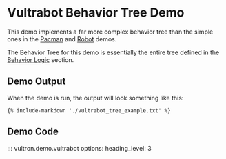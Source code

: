 # Vultrabot Behavior Tree Demo

This demo implements a far more complex behavior tree than the simple
ones in the [Pacman](./pacman_demo.md) and [Robot](./robot_demo.md) demos.

The Behavior Tree for this demo is essentially the entire tree defined in the
[Behavior Logic](../topics/behavior_logic/cvd_bt.md) section.

## Demo Output

When the demo is run, the output will look something like this:

```text
{% include-markdown './vultrabot_tree_example.txt' %}
```

## Demo Code

::: vultron.demo.vultrabot
    options:
        heading_level: 3
